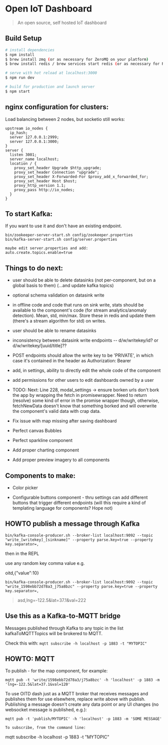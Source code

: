 # Open IoT Dashboard

> An open source, self hosted IoT dashboard

## Build Setup

``` bash
# install dependencies
$ npm install
$ brew install zmq (or as necessary for ZeroMQ on your platform)
$ brew install redis / brew services start redis (or as necessary for Redis on your platform -- or point it elsewhere)

# serve with hot reload at localhost:3000
$ npm run dev

# build for production and launch server
$ npm start
```

## nginx configuration for clusters:

Load balancing between 2 nodes, but socketio still works:

```
upstream io_nodes {
  ip_hash;
  server 127.0.0.1:2999;
  server 127.0.0.1:3000;
}
server {
  listen 3001;
  server_name localhost;
  location / {
    proxy_set_header Upgrade $http_upgrade;
    proxy_set_header Connection "upgrade";
    proxy_set_header X-Forwarded-For $proxy_add_x_forwarded_for;
    proxy_set_header Host $host;
    proxy_http_version 1.1;
    proxy_pass http://io_nodes;
  }
}
```

## To start Kafka:

If you want to use it and don't have an existing endpoint.

```
bin/zookeeper-server-start.sh config/zookeeper.properties
bin/kafka-server-start.sh config/server.properties

maybe edit server.properties and add:
auto.create.topics.enable=true

```

## Things to do next:

* user should be able to delete datasinks (not per-component, but on a global basis to them) (...and update kafka topics)

* optional schema validation on datasink write

* in offline code and code that runs on sink write, stats should be available to the component's code (for stream analytics/anomaly detection). Mean, std, min/max.
Store these in redis and update them (there's a stream algorithm for std) on writes.

* user should be able to rename datasinks

* inconsistency between datasink write endpoints -- d/w/writekey/id? or d/w/writekey/[uuid/title]??

* POST endpoints should allow the write key to be 'PRIVATE', in which case it's contained in the header as Authorization: Bearer

* add, in settings, ability to directly edit the whole code of the component

* add permissions for other users to edit dashboards owned by a user

* TODO: Next: Line 228, modal_settings -> ensure borken urls don't bork the app by wrapping the fetch in promisewrapper. Need to return (resolve)
some kind of error in the promise wrapper though, otherwise, fetchNewData doesn't know that something borked and will overwrite the component's
valid data with crap data.

* Fix issue with map missing after saving dashboard

* Perfect canvas Bubbles

* Perfect sparkline component

* Add proper charting component

* Add proper preview imagery to all components

## Components to make:

* Color picker

* Configurable buttons component - thru settings can add different buttons that trigger different endpoints (will this require a kind
  of templating language for components? Hope not)

## HOWTO publish a message through Kafka

```
bin/kafka-console-producer.sh --broker-list localhost:9092 --topic "write_[writekey]_[sinkname]" --property parse.key=true --property key.separator=,
```
then in the REPL

use any random key comma value e.g.

oitd,{"value":10}

```
bin/kafka-console-producer.sh --broker-list localhost:9092 --topic "write_1598ebb72d78a3_j75a8bzc" --property parse.key=true --property key.separator=,
```

>asd,lng=-122.5&lat=37.1&val=222

## Use this as a Kafka-to-MQTT bridge

Messages published through Kafka to any topic in the list kafkaToMQTTTopics will be brokered to MQTT.

Check this with: ```mqtt subscribe -h localhost -p 1883 -t "MYTOPIC"```

## HOWTO: MQTT

To publish - for the map component, for example:

```
mqtt pub -t 'write/1598ebb72d78a3/j75a8bzc' -h 'localhost' -p 1883 -m 'lng=-122.5&lat=37.1&val=120'
```

To use OITD dash just as a MQTT broker that receives messages and publishes them for use elsewhere, replace write above with publish.
Publishing a message doesn't create any data point or any UI changes (no websocket message is published, e.g.):

```
mqtt pub -t 'publish/MYTOPIC' -h 'localhost' -p 1883 -m 'SOME MESSAGE'

To subscribe, from the command line:

```
mqtt subscribe -h localhost -p 1883 -t "MYTOPIC"
```

